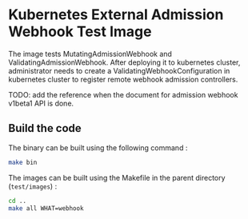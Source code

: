 # Kubernetes External Admission Webhook Test Image

The image tests MutatingAdmissionWebhook and ValidatingAdmissionWebhook. After deploying
it to kubernetes cluster, administrator needs to create a ValidatingWebhookConfiguration
in kubernetes cluster to register remote webhook admission controllers.

TODO: add the reference when the document for admission webhook v1beta1 API is done.

## Build the code

The binary can be built using the following command :

```bash
make bin
```

The images can be built using the Makefile in the parent directory (`test/images`) :

```bash
cd ..
make all WHAT=webhook
```
